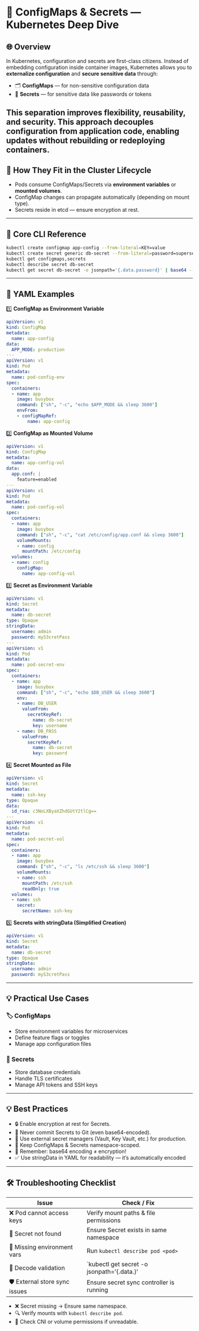 # 🔐 ConfigMaps & Secrets — Kubernetes Deep Dive

## 🌐 Overview
In Kubernetes, configuration and secrets are first-class citizens.
Instead of embedding configuration inside container images,
Kubernetes allows you to **externalize configuration** and **secure sensitive data** through:

- 🗂️ **ConfigMaps** — for non-sensitive configuration data
- 🔑 **Secrets** — for sensitive data like passwords or tokens

This separation improves flexibility, reusability, and security.
This approach decouples configuration from application code, enabling updates without rebuilding or redeploying containers.
---

## 🔄 How They Fit in the Cluster Lifecycle
- Pods consume ConfigMaps/Secrets via **environment variables** or **mounted volumes**.
- ConfigMap changes can propagate automatically (depending on mount type).
- Secrets reside in etcd — ensure encryption at rest.

---

## 🧰 Core CLI Reference
```bash
kubectl create configmap app-config --from-literal=KEY=value
kubectl create secret generic db-secret --from-literal=password=supersecret
kubectl get configmaps,secrets
kubectl describe secret db-secret
kubectl get secret db-secret -o jsonpath='{.data.password}' | base64 --decode
```

---

## 🧾 YAML Examples
1️⃣ **ConfigMap as Environment Variable**
```yaml
apiVersion: v1
kind: ConfigMap
metadata:
  name: app-config
data:
  APP_MODE: production
---
apiVersion: v1
kind: Pod
metadata:
  name: pod-config-env
spec:
  containers:
  - name: app
    image: busybox
    command: ["sh", "-c", "echo $APP_MODE && sleep 3600"]
    envFrom:
    - configMapRef:
        name: app-config
```

2️⃣ **ConfigMap as Mounted Volume**
```yaml
apiVersion: v1
kind: ConfigMap
metadata:
  name: app-config-vol
data:
  app.conf: |
    feature=enabled
---
apiVersion: v1
kind: Pod
metadata:
  name: pod-config-vol
spec:
  containers:
  - name: app
    image: busybox
    command: ["sh", "-c", "cat /etc/config/app.conf && sleep 3600"]
    volumeMounts:
    - name: config
      mountPath: /etc/config
  volumes:
  - name: config
    configMap:
      name: app-config-vol
```

3️⃣ **Secret as Environment Variable**
```yaml
apiVersion: v1
kind: Secret
metadata:
  name: db-secret
type: Opaque
stringData:
  username: admin
  password: myS3cretPass
---
apiVersion: v1
kind: Pod
metadata:
  name: pod-secret-env
spec:
  containers:
  - name: app
    image: busybox
    command: ["sh", "-c", "echo $DB_USER && sleep 3600"]
    env:
    - name: DB_USER
      valueFrom:
        secretKeyRef:
          name: db-secret
          key: username
    - name: DB_PASS
      valueFrom:
        secretKeyRef:
          name: db-secret
          key: password
```

4️⃣ **Secret Mounted as File**
```yaml
apiVersion: v1
kind: Secret
metadata:
  name: ssh-key
type: Opaque
data:
  id_rsa: c3NoLXByaXZhdGUtY2tlCg==
---
apiVersion: v1
kind: Pod
metadata:
  name: pod-secret-vol
spec:
  containers:
  - name: app
    image: busybox
    command: ["sh", "-c", "ls /etc/ssh && sleep 3600"]
    volumeMounts:
    - name: ssh
      mountPath: /etc/ssh
      readOnly: true
  volumes:
  - name: ssh
    secret:
      secretName: ssh-key
```

5️⃣ **Secrets with stringData (Simplified Creation)**
```yaml
apiVersion: v1
kind: Secret
metadata:
  name: db-secret
type: Opaque
stringData:
  username: admin
  password: myS3cretPass
```
---

## 💡 Practical Use Cases

### 🏷️ ConfigMaps

- Store environment variables for microservices
- Define feature flags or toggles
- Manage app configuration files

### 🔐 Secrets

- Store database credentials
- Handle TLS certificates
- Manage API tokens and SSH keys

---

## 💡 Best Practices
- 🔒 Enable encryption at rest for Secrets.
- 🚫 Never commit Secrets to Git (even base64-encoded).
- 🧭 Use external secret managers (Vault, Key Vault, etc.) for production.
- 🧹 Keep ConfigMaps & Secrets namespace-scoped.
- 🧠 Remember: base64 encoding ≠ encryption!
- ✅ Use stringData in YAML for readability — it’s automatically encoded

---

## 🛠️ Troubleshooting Checklist

| Issue                         | Check / Fix                                                                 |
|-------------------------------|------------------------------------------------------------------------------|
| ❌ Pod cannot access keys      | Verify mount paths & file permissions                                        |
| 📍 Secret not found            | Ensure Secret exists in same namespace                                       |
| 🔎 Missing environment vars    | Run `kubectl describe pod <pod>`                                             |
| 🧪 Decode validation           | `kubectl get secret <name> -o jsonpath='{.data.<key>}' | base64 --decode`    |
| 🛡️ External store sync issues  | Ensure secret sync controller is running                                     |


- ❌ Secret missing → Ensure same namespace.
- 🔍 Verify mounts with `kubectl describe pod`.
- 🧩 Check CNI or volume permissions if unreadable.
